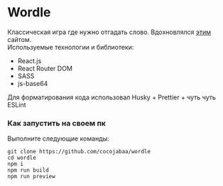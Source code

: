 # Wordle

Классическая игра где нужно отгадать слово. Вдохновлялся [этим](https://wordleplay.com/ru/) сайтом.  
Используемые технологии и библиотеки:

+ React.js
+ React Router DOM
+ SASS
+ js-base64  
  
Для форматирования кода использовал Husky + Prettier + чуть чуть ESLint
  
### Как запустить на своем пк
Выполните следующие команды:
```
git clone https://github.com/cocojabaa/wordle
cd wordle
npm i
npm run build
npm run preview
```
